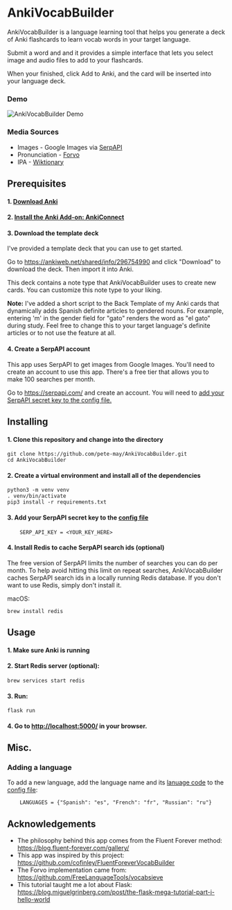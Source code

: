 # AnkiVocabBuilder

AnkiVocabBuilder is a language learning tool that helps you generate a deck of Anki flashcards to learn vocab words in your target language.

Submit a word and and it provides a simple interface that lets you select image and audio files to add to your flashcards.

When your finished, click Add to Anki, and the card will be inserted into your language deck.

### Demo

![AnkiVocabBuilder Demo](https://github.com/pete-may/AnkiVocabBuilder/assets/16448655/e8fe68e1-bbbb-4eb0-b5e4-23f7b40ac3c5)

### Media Sources

- Images - Google Images via [SerpAPI](https://serpapi.com/)
- Pronunciation - [Forvo](https://forvo.com/)
- IPA - [Wiktionary](https://www.wiktionary.org/)

## Prerequisites

#### 1. [Download Anki](https://apps.ankiweb.net/)

#### 2. [Install the Anki Add-on: AnkiConnect](https://ankiweb.net/shared/info/2055492159)

#### 3. Download the template deck
I've provided a template deck that you can use to get started.

Go to <https://ankiweb.net/shared/info/296754990> and click "Download" to download the deck. Then import it into Anki.

This deck contains a note type that AnkiVocabBuilder uses to create new cards. You can customize this note type to your liking.

**Note:** I've added a short script to the Back Template of my Anki cards that dynamically adds Spanish definite articles to gendered nouns. For example, entering 'm' in the gender field for "gato" renders the word as "el gato" during study. Feel free to change this to your target language's definite articles or to not use the feature at all.

#### 4. Create a SerpAPI account
This app uses SerpAPI to get images from Google Images. You'll need to create an account to use this app. There's a free tier that allows you to make 100 searches per month.

Go to <https://serpapi.com/> and create an account. You will need to [add your SerpAPI secret key to the config file.](#3-add-your-serpapi-secret-key-to-the-config-file)

## Installing

#### 1. Clone this repository and change into the directory

```code
git clone https://github.com/pete-may/AnkiVocabBuilder.git
cd AnkiVocabBuilder
```

#### 2. Create a virtual environment and install all of the dependencies

```code
python3 -m venv venv
. venv/bin/activate
pip3 install -r requirements.txt
```

#### 3. Add your SerpAPI secret key to the [config file](./config.py#L11)

```
    SERP_API_KEY = <YOUR_KEY_HERE>
```

#### 4. Install Redis to cache SerpAPI search ids (optional)
The free version of SerpAPI limits the number of searches you can do per month. To help avoid hitting this limit on repeat searches, AnkiVocabBuilder caches SerpAPI search ids in a locally running Redis database. If you don't want to use Redis, simply don't install it.

macOS:
```code
brew install redis
```

## Usage

#### 1. Make sure Anki is running

#### 2. Start Redis server (optional):
```code
brew services start redis
```

#### 3. Run:

```code
flask run
```

#### 4. Go to <http://localhost:5000/> in your browser.

## Misc.

### Adding a language

To add a new language, add the language name and its [lanuage code](https://en.wikipedia.org/wiki/List_of_ISO_639-1_codes) to the [config file](./config.py#L9):

```
    LANGUAGES = {"Spanish": "es", "French": "fr", "Russian": "ru"}
```

## Acknowledgements

- The philosophy behind this app comes from the Fluent Forever method: <https://blog.fluent-forever.com/gallery/>
- This app was inspired by this project: <https://github.com/cofinley/FluentForeverVocabBuilder>
- The Forvo implementation came from: <https://github.com/FreeLanguageTools/vocabsieve>
- This tutorial taught me a lot about Flask: <https://blog.miguelgrinberg.com/post/the-flask-mega-tutorial-part-i-hello-world>
